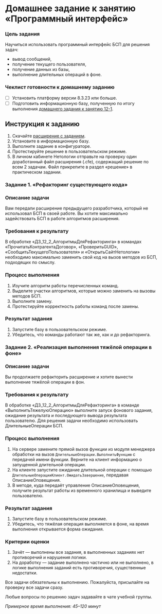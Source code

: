 # Домашнее задание к занятию «Программный интерфейс»

### Цель задания

Научиться использовать программный интерфейс БСП для решения задач:
- вывод сообщений,
- получение текущего пользователя,
- получение данных из базы,
- выполнение длительных операций в фоне.

### Чеклист готовности к домашнему заданию

- [ ] Установить платформу версии 8.3.23 или больше.
- [ ] Подготовить информационную базу, полученную по итогу выполнения [домашнего задания к занятию 12-1](homework-12-1.md).

## Инструкция к заданию

1. Скачайте [расширение с заданием](homework-12-2.cfe).
2. Установите в информационную базу.
3. Выполните задание в конфигураторе.
4. Протестируйте решение в пользовательском режиме.
5. В личном кабинете Нетологии отправьте на проверку один доработанный файл расширения (.cfe), содержащий решение по всем 2 задачам. Файл прикрепите в раздел «решение» в практическом задании.

### Задание 1. «Рефакторинг существующего кода»

### Описание задачи
Вам передали расширение предыдущего разработчика, который не использовал БСП в своей работе. Вы хотите максимально задействовать БСП в работе алгоритмов расширения.

### Требования к результату
В обработке «ДЗ_12_2_АлгоритмыДляРефакторинга» в командах «ПрочитатьКонтрагентаДоговор», «ПроверитьGUID», «СообщитьТекущегоПользователя» и «ОткрытьСайтНетологии» необходимо максимально заменить свой код на вызов методов из БСП, подходящих по смыслу.

### Процесс выполнения
1. Изучите алгоритм работы перечисленных команд.
2. Выделите участки алгоритмов, которые можно заменить на вызовы методов БСП.
3. Выполните замену.
4. Протестируйте корректность работы команд после замены.

### Результат задания
1. Запустите базу в пользовательском режиме.
2. Убедитесь, что команды работают так же, как и до рефакторинга.

### Задание 2. «Реализация выполнения тяжёлой операции в фоне»

### Описание задачи
Вы продолжаете рефакторить расширение и хотите вынести выполнение тяжёлой операции в фон.

### Требования к результату
В обработке «ДЗ_12_2_АлгоритмыДляРефакторинга» в команде «ВыполнитьТяжелуюОперацию» выполните запуск фонового задания, ожидание результата и последующего вывода результата пользователю. Для решения задачи необходимо использовать ДлительныеОперации БСП.

### Процесс выполнения
1. На сервере замените прямой вызов функции из модуля менеджера обработки на вызов `ДлительныеОперации.ВыполнитьФункцию` с передачей имени функции. Верните на клиент информацию о запущенной длительной операции.
2. На клиенте запустите ожидание длительной операции с помощью `ДлительныеОперацииКлиент.ОжидатьЗавершение`, передавая ОписаниеОповещения.
3. В методе, куда передаёт управление ОписаниеОповещения, получите результат работы из временного хранилища и выведите пользователю.

### Результат задания
1. Запустите базу в пользовательском режиме.
2. Убедитесь, что тяжёлая операция выполняется в фоне, на время выполнения открывается форма ожидания.

### Критерии оценки

1. Зачёт — выполнены все задания, в выполненных заданиях нет противоречий и нарушения логики. 
2. На доработку — задание выполнено частично или не выполнено, в логике выполнения заданий есть противоречия, существенные недостатки.

Все задачи обязательны к выполнению. Пожалуйста, присылайте на проверку все задачи сразу.

Любые вопросы по решению задач задавайте в чате учебной группы.

*Примерное время выполнения: 45–120 минут*
